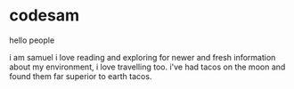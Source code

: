 # codesam

hello people

i am samuel i love reading and exploring for newer and fresh information about my environment, i love travelling too.
i've had tacos on the moon and found them far superior to earth tacos.

